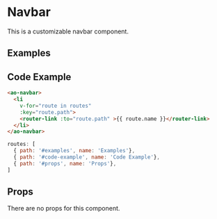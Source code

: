 # Navbar

This is a customizable navbar component.

## Examples

<Doc-Navbar/>

## Code Example
```html
<ao-navbar>
  <li
    v-for="route in routes"
    :key="route.path">
    <router-link :to="route.path" >{{ route.name }}</router-link>
  </li>
</ao-navbar>
```

```js
routes: [
  { path: '#examples', name: 'Examples'},
  { path: '#code-example', name: 'Code Example'},
  { path: '#props', name: 'Props'},
]
```

## Props

There are no props for this component.
